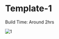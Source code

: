 # Template-1



Build Time: Around 2hrs

![1](https://user-images.githubusercontent.com/43082361/181773147-b1f05120-148a-41bb-b366-bc5f4ff4a89f.png)

